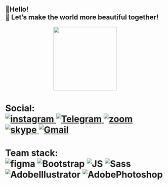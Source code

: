 <h2> 👋Hello! <br>
🎨 Let’s make the world more beautiful together!
</h2>
<div id="header" align="center">
<img src="https://media.giphy.com/media/kJV3yFjaVYtlP0CMOR/giphy.gif" width="200"/>
</div>
<h1 >Social:
<div id="badges">
<a href="https://instagram.com/_shuryakova_?igshid=NTc4MTIwNjQ2YQ==">
<img src="https://img.shields.io/badge/Instagram-blueviolet?logo=Instagram&logoColor=white" alt="instagram"/>
</a>
<a href="https://t.me/Julia6590">
<img src="https://img.shields.io/badge/Telegram-blue?logo=Telegram&logoColor=white" alt="Telegram"/>
</a>
<a href="https://us05web.zoom.us/j/6967756729?pwd=OFo5bExMV3d5S09BM3hxM05FNGEvZz09">
<img src="https://img.shields.io/badge/Zoom-darkblue?logo=Zoom&logoColor=white" alt="zoom"/>
</a>
<a href="https://join.skype.com/invite/LfVNuUvleBRK">
<img src="https://img.shields.io/badge/Skype-blue?logo=Skype&logoColor=white" alt="skype"/>
</a>
<a href="july.shuryakova@gmail.com">
<img src="https://img.shields.io/badge/Gmail-orange?logo=gmail&logoColor=white" alt="Gmail"/>
</a>
</div>
</h1>

<h1 >Team stack:
<div id="badges">
<img src="https://img.shields.io/badge/Figma-red?logo=Figma&logoColor=white" alt="figma"/>
<img src="https://img.shields.io/badge/Bootstrap-blueviolet?logo=bootstrap&logoColor=white" alt="Bootstrap"/>
<img src="https://img.shields.io/badge/JavaScript-orange?logo=JavaScript&logoColor=white" alt="JS"/>
<img src="https://img.shields.io/badge/Sass-pink?logo=Sass&logoColor=white" alt="Sass"/>
<img src="https://img.shields.io/badge/AdobeIllustrator-orange?logo=AdobeIllustrator&logoColor=white" alt="AdobeIllustrator"/>
<img src="https://img.shields.io/badge/AdobePhotoshop-darkblue?logo=AdobePhotoshop&logoColor=white" alt="AdobePhotoshop"/>

</div>
</h1>
